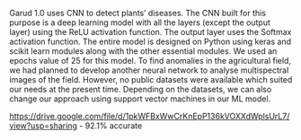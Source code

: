 Garud 1.0 uses CNN to detect plants’ diseases. The CNN built for this purpose is a deep learning model with all the layers (except the output layer) using the ReLU activation function. The output layer uses the Softmax activation function. The entire model is designed on Python using keras and scikit learn modules along with the other essential modules. We used an epochs value of 25 for this model. To find anomalies in the agricultural field, we had planned to develop another neural network to analyse multispectral images of the field. However, no public datasets were available which suited our needs at the present time. Depending on the datasets, we can also change our approach using support vector machines in our ML model.  

https://drive.google.com/file/d/1pkWFBxWwCrKnEpP136kVOXXdWplsUrL7/view?usp=sharing  - 92.1% accurate

